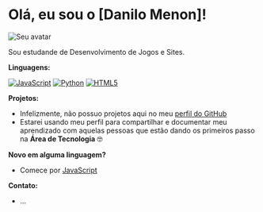 # Olá, eu sou o [Danilo Menon]!

![Seu avatar](seu_avatar.png)

Sou estudande de Desenvolvimento de Jogos e Sites.

**Linguagens:**

[![JavaScript](https://img.shields.io/badge/javascript-%26%23323330.svg?style=for-the-badge&logo=javascript&logoColor=%23F7DF1E)](https://www.javascript.com/)
[![Python](https://img.shields.io/badge/python-3670A0?style=for-the-badge&logo=python&logoColor=white)](https://www.python.org/)
[![HTML5](https://img.shields.io/badge/html5-%23E34F26B.svg?style=for-the-badge&logo=html5&logoColor=%23ffffff)](https://developer.mozilla.org/en-US/docs/Web/HTML/Element/html)

**Projetos:**
* Infelizmente, não possuo projetos aqui no meu [perfil do GitHub](https://github.com/danilomenon)
* Estarei usando meu perfil para compartilhar e documentar meu aprendizado com aquelas pessoas que estão dando os primeiros passo na **Área de Tecnologia** 🤓

**Novo em alguma linguagem?**
* Comece por [JavaScript](https://github.com/danilomenon/curso-javascript)

**Contato:**
* ...
